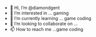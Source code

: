 - 👋 Hi, I’m @diamondgent
- 👀 I’m interested in ... gaming
- 🌱 I’m currently learning ... game coding
- 💞️ I’m looking to collaborate on ...
- 📫 How to reach me ...game coding

<!---
diamondgent/diamondgent is a ✨ special ✨ repository because its `README.md` (this file) appears on your GitHub profile.
You can click the Preview link to take a look at your changes.
--->
